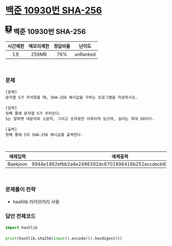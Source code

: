 
# [백준 10930번 SHA-256](https://www.acmicpc.net/problem/10930)

## <img src="https://raw.githubusercontent.com/gudals-kim/Studyroom/0c61bf1ad9b6434ff624dbab4012654df8c92b01/codingtest/img/rank/unrank.svg" width="20"> 백준 10930번 SHA-256

| 시간제한 |메모리제한| 정답비율 |   난이도    |
|:----:|:---:|:----:|:--------:|
|  1초  |256MB| 76%  | unRanked |

<br>

### 문제

```
[문제]
문자열 S가 주어졌을 때, SHA-256 해시값을 구하는 프로그램을 작성하시오.

[입력]
첫째 줄에 문자열 S가 주어진다.
S는 알파벳 대문자와 소문자, 그리고 숫자로만 이루어져 있으며, 길이는 최대 50이다.

[출력]
첫째 줄에 S의 SHA-256 해시값을 출력한다.

```


<br>

|예제입력|예제출력|
|:---:|:---:|
|Baekjoon|9944e1862efbb2a4e2486392dc6701896416b251eccdecb8332deb7f4cf2a857|



<br>

### 문제풀이 전략


- hashlib 라이브러리 사용



### 답안 전체코드

```py
import hashlib

print(hashlib.sha256(input().encode()).hexdigest())

```
